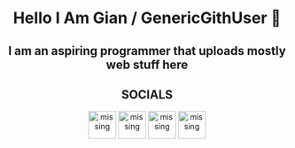 <div class="toc"> 
  <summary>
    <h1 align="center">Hello I Am Gian / GenericGithUser 👋 </h1>
  </summary>  
</div>
<div class="toc">
<summary>
<h2 align="center">I am an aspiring programmer that uploads mostly web stuff here </h2>
</summary>
</div>
<h2 align="center">SOCIALS</h2>
<div align="center">
<a href="https://www.facebook.com/khoramshahr.13/" target="_blank" rel="noopener noreferrer"><img src="https://genericportfolio.vercel.app/assets/fb.png" alt="missing" class="logo" width="50px"></a>
<a href="https://x.com/GenTwitUserr" target="_blank" rel="noopener noreferrer"><img src="https://genericportfolio.vercel.app/assets/bird.png" alt="missing" class="logo"width="50px"></a>
<a href="mailto:personakkount@gmail.com" target="_blank" rel="noopener noreferrer"><img src="https://genericportfolio.vercel.app/assets/email.png" alt="missing" class="logo"width="50px"></a>
<a href="https://www.linkedin.com/in/gian-abril-466914323" target="_blank" rel="noopener noreferrer" class="special"><img src="https://genericportfolio.vercel.app/assets/linkedin.png" alt="missing" class="logo" width="50px"></a>
</div>

